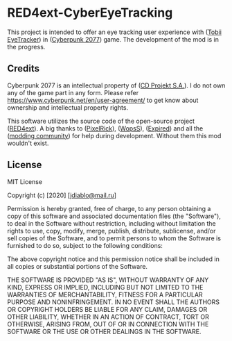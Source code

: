 # RED4ext-CyberEyeTracking

This project is intended to offer an eye tracking user experience with ([Tobii EyeTracker](https://gaming.tobii.com)) in ([Cyberpunk 2077](https://www.cyberpunk.net)) game.
The development of the mod is in the progress.

## Credits

Cyberpunk 2077 is an intellectual property of ([CD Projekt S.A.](https://cdprojektred.com/)). I do not own any of the game part in any form. Please refer https://www.cyberpunk.net/en/user-agreement/ to get know about ownership and intellectual property rights.

This software utilizes the source code of the open-source project ([RED4ext](https://github.com/WopsS/RED4ext)). A big thanks to ([PixelRick](https://github.com/PixelRick)), ([WopsS](https://github.com/WopsS)), ([Expired](https://github.com/expired6978)) and all the ([modding community](https://discord.gg/Epkq79kd96)) for help during development. Without them this mod wouldn't exist.

## License

MIT License

Copyright (c) [2020] [jdiablo@mail.ru]

Permission is hereby granted, free of charge, to any person obtaining a copy
of this software and associated documentation files (the "Software"), to deal
in the Software without restriction, including without limitation the rights
to use, copy, modify, merge, publish, distribute, sublicense, and/or sell
copies of the Software, and to permit persons to whom the Software is
furnished to do so, subject to the following conditions:

The above copyright notice and this permission notice shall be included in all
copies or substantial portions of the Software.

THE SOFTWARE IS PROVIDED "AS IS", WITHOUT WARRANTY OF ANY KIND, EXPRESS OR
IMPLIED, INCLUDING BUT NOT LIMITED TO THE WARRANTIES OF MERCHANTABILITY,
FITNESS FOR A PARTICULAR PURPOSE AND NONINFRINGEMENT. IN NO EVENT SHALL THE
AUTHORS OR COPYRIGHT HOLDERS BE LIABLE FOR ANY CLAIM, DAMAGES OR OTHER
LIABILITY, WHETHER IN AN ACTION OF CONTRACT, TORT OR OTHERWISE, ARISING FROM,
OUT OF OR IN CONNECTION WITH THE SOFTWARE OR THE USE OR OTHER DEALINGS IN THE
SOFTWARE.
